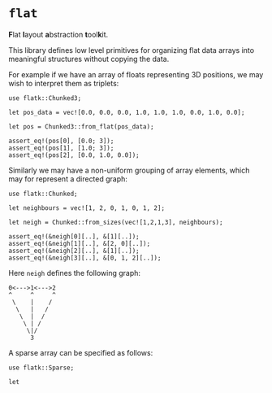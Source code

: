 # `flat`

**F**lat **l**ayout **a**bstraction **t**ool**k**it.

This library defines low level primitives for organizing flat data arrays into meaningful structures
without copying the data.

For example if we have an array of floats representing 3D positions, we may wish to interpret them
as triplets:

```
use flatk::Chunked3;

let pos_data = vec![0.0, 0.0, 0.0, 1.0, 1.0, 1.0, 0.0, 1.0, 0.0];

let pos = Chunked3::from_flat(pos_data);

assert_eq!(pos[0], [0.0; 3]);
assert_eq!(pos[1], [1.0; 3]);
assert_eq!(pos[2], [0.0, 1.0, 0.0]);
```

Similarly we may have a non-uniform grouping of array elements, which may for represent a directed
graph:

```
use flatk::Chunked;

let neighbours = vec![1, 2, 0, 1, 0, 1, 2];

let neigh = Chunked::from_sizes(vec![1,2,1,3], neighbours);

assert_eq!(&neigh[0][..], &[1][..]);
assert_eq!(&neigh[1][..], &[2, 0][..]);
assert_eq!(&neigh[2][..], &[1][..]);
assert_eq!(&neigh[3][..], &[0, 1, 2][..]);
```

Here `neigh` defines the following graph:

```
0<--->1<--->2
^     ^     ^
 \    |    /
  \   |   /
   \  |  /
    \ | /
     \|/
      3
```

A sparse array can be specified as follows:

```
use flatk::Sparse;

let 

```
